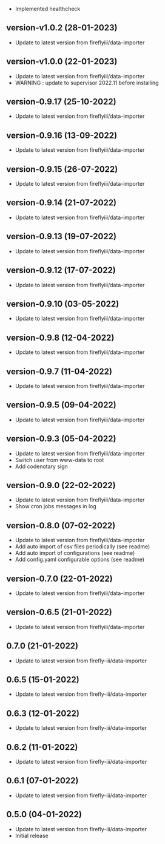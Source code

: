 - Implemented healthcheck

## version-v1.0.2 (28-01-2023)
- Update to latest version from fireflyiii/data-importer

## version-v1.0.0 (22-01-2023)
- Update to latest version from fireflyiii/data-importer
- WARNING : update to supervisor 2022.11 before installing

## version-0.9.17 (25-10-2022)
- Update to latest version from fireflyiii/data-importer

## version-0.9.16 (13-09-2022)
- Update to latest version from fireflyiii/data-importer

## version-0.9.15 (26-07-2022)
- Update to latest version from fireflyiii/data-importer

## version-0.9.14 (21-07-2022)
- Update to latest version from fireflyiii/data-importer

## version-0.9.13 (19-07-2022)
- Update to latest version from fireflyiii/data-importer

## version-0.9.12 (17-07-2022)
- Update to latest version from fireflyiii/data-importer

## version-0.9.10 (03-05-2022)
- Update to latest version from fireflyiii/data-importer

## version-0.9.8 (12-04-2022)
- Update to latest version from fireflyiii/data-importer

## version-0.9.7 (11-04-2022)
- Update to latest version from fireflyiii/data-importer

## version-0.9.5 (09-04-2022)
- Update to latest version from fireflyiii/data-importer

## version-0.9.3 (05-04-2022)
- Update to latest version from fireflyiii/data-importer
- Switch user from www-data to root
- Add codenotary sign

## version-0.9.0 (22-02-2022)

- Update to latest version from fireflyiii/data-importer
- Show cron jobs messages in log

## version-0.8.0 (07-02-2022)

- Update to latest version from fireflyiii/data-importer
- Add auto import of csv files periodically (see readme)
- Add auto import of configurations (see readme)
- Add config.yaml configurable options (see readme)

## version-0.7.0 (22-01-2022)

- Update to latest version from fireflyiii/data-importer

## version-0.6.5 (21-01-2022)

- Update to latest version from fireflyiii/data-importer

## 0.7.0 (21-01-2022)

- Update to latest version from firefly-iii/data-importer

## 0.6.5 (15-01-2022)

- Update to latest version from firefly-iii/data-importer

## 0.6.3 (12-01-2022)

- Update to latest version from firefly-iii/data-importer

## 0.6.2 (11-01-2022)

- Update to latest version from firefly-iii/data-importer

## 0.6.1 (07-01-2022)

- Update to latest version from firefly-iii/data-importer

## 0.5.0 (04-01-2022)

- Update to latest version from firefly-iii/data-importer
- Initial release
